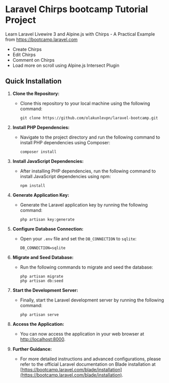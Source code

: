 # Laravel Chirps bootcamp Tutorial Project

Learn Laravel Livewire 3 and Alpine.js with Chirps - A Practical Example from https://bootcamp.laravel.com 

- Create Chirps
- Edit Chirps
- Comment on Chirps
- Load more on scroll using Alpine.js Intersect Plugin


## Quick Installation

1. **Clone the Repository:**
    - Clone this repository to your local machine using the following command:
      ```
      git clone https://github.com/olakunlevpn/laravel-bootcamp.git
      ```

2. **Install PHP Dependencies:**
    - Navigate to the project directory and run the following command to install PHP dependencies using Composer:
      ```
      composer install
      ```

3. **Install JavaScript Dependencies:**
    - After installing PHP dependencies, run the following command to install JavaScript dependencies using npm:
      ```
      npm install
      ```

4. **Generate Application Key:**
    - Generate the Laravel application key by running the following command:
      ```
      php artisan key:generate
      ```

5. **Configure Database Connection:**
    - Open your `.env` file and set the `DB_CONNECTION` to `sqlite`:
      ```
      DB_CONNECTION=sqlite
      ```

6. **Migrate and Seed Database:**
    - Run the following commands to migrate and seed the database:
      ```
      php artisan migrate
      php artisan db:seed
      ```

7. **Start the Development Server:**
    - Finally, start the Laravel development server by running the following command:
      ```
      php artisan serve
      ```

8. **Access the Application:**
    - You can now access the application in your web browser at [http://localhost:8000](http://localhost:8000).


9. **Further Guidance:**
    - For more detailed instructions and advanced configurations, please refer to the official Laravel documentation on Blade installation at [https://bootcamp.laravel.com/blade/installation](https://bootcamp.laravel.com/blade/installation).

